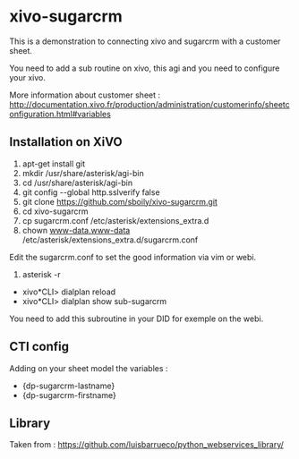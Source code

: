 xivo-sugarcrm
=============

This is a demonstration to connecting xivo and sugarcrm with a customer sheet.

You need to add a sub routine on xivo, this agi and you need to configure your xivo.

More information about customer sheet : http://documentation.xivo.fr/production/administration/customerinfo/sheetconfiguration.html#variables

Installation on XiVO
--------------------

1. apt-get install git
2. mkdir /usr/share/asterisk/agi-bin
3. cd /usr/share/asterisk/agi-bin
4. git config --global http.sslverify false
5. git clone https://github.com/sboily/xivo-sugarcrm.git
6. cd xivo-sugarcrm
7. cp sugarcrm.conf /etc/asterisk/extensions_extra.d
8. chown www-data.www-data /etc/asterisk/extensions_extra.d/sugarcrm.conf

Edit the sugarcrm.conf to set the good information via vim or webi.

1. asterisk -r
 * xivo*CLI> dialplan reload
 * xivo*CLI> dialplan show sub-sugarcrm

You need to add this subroutine in your DID for exemple on the webi.

CTI config
----------

Adding on your sheet model the variables :

- {dp-sugarcrm-lastname}
- {dp-sugarcrm-firstname}

Library
-------

Taken from : https://github.com/luisbarrueco/python_webservices_library/
